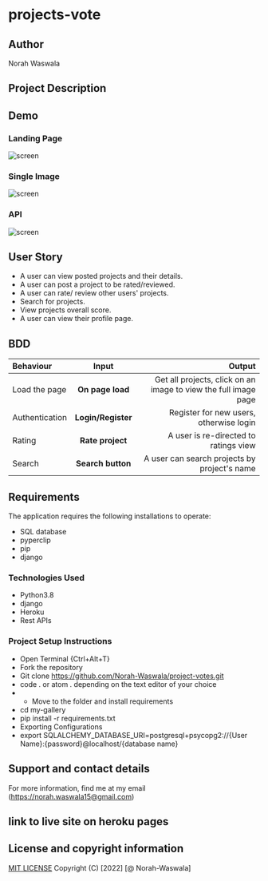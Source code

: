 # projects-vote 
## Author
Norah Waswala
## Project Description
 
## Demo
### Landing Page
![screen](/static/image/screen.png)
### Single Image
![screen](/static/image/screen1.png)
### API 
![screen](/static/image/screen1.png)
## User Story
  
* A user can view posted projects and their details.  
* A user can post a project to be rated/reviewed. 
* A user can rate/ review other users' projects.  
* Search for projects.  
* View projects overall score.
* A user can view their profile page.  
## BDD
| Behaviour | Input | Output |
| :---------------- | :---------------: | ------------------: |
| Load the page | **On page load** | Get all projects, click on an image to view the full image page|
| Authentication | **Login/Register** |  Register for new users, otherwise login|
| Rating| **Rate project** |  A user is re-directed to ratings view|
|Search| **Search button**| A user can search projects by project's name|

## Requirements
The application requires the following installations to operate:
* SQL database
* pyperclip
* pip
* django
### Technologies Used
* Python3.8
* django
* Heroku
* Rest APIs
### Project Setup Instructions
* Open Terminal {Ctrl+Alt+T}
* Fork the repository
* Git clone https://github.com/Norah-Waswala/project-votes.git
* code . or atom . depending on the text editor of your choice
* * Move to the folder and install requirements
* cd my-gallery
* pip install -r requirements.txt
* Exporting Configurations
* export SQLALCHEMY_DATABASE_URI=postgresql+psycopg2://{User Name}:{password}@localhost/{database name}
## Support and contact details
For more information, find me at my email (https://norah.waswala15@gmail.com)

## link to live site on heroku pages

## License and copyright information
[MIT LICENSE](LICENSE)
Copyright (C) [2022] [@ Norah-Waswala]
